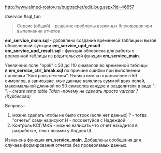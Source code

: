http://www.elmed-rostov.ru/bugtracker/edit_bug.aspx?id=46657

#service #sql_fun

>	Сервис (общий) - решение проблемы взаимных блокировок при выполнении отчетов

**em_service_main.sql** - добавлено создание временной таблицы и вызов обновленной функции **em_service_upd_result**. 
**em_service_upd_result.sql** - функция обновлена для работы с временной таблицы из родительской функции **em_service_main**.

Увеличено поле "npoli" с 50 до 110 символов во временной таблицы в **em_service_ctrl_break.sql** по причине ошибки при выполнении проверки "Контроль лечения". Ячейка имела ограничение в 50 символов, а записывае  мые данные являлись суммой двух полей, максимальной длинной по 50 символов каждое и разделителя в виде "; ". _- create temp table Talon -почему не сделать просто varchar ? (Курбесова)_

Вопросы:
1) можно сделать чтобы не было строк (если нет данных) ? - тогда "отчеты" сами нарисуют  Н - посоветуйся с Надеждой
2) Контроль КСГ/МКБ - можно написать что отчет находится в разработке, текст возьми у Андрея Ш.

Изменена функция **em_service_main**.
Добавлены сообщения для случаев формирования отчетов без проверяемых данных.
